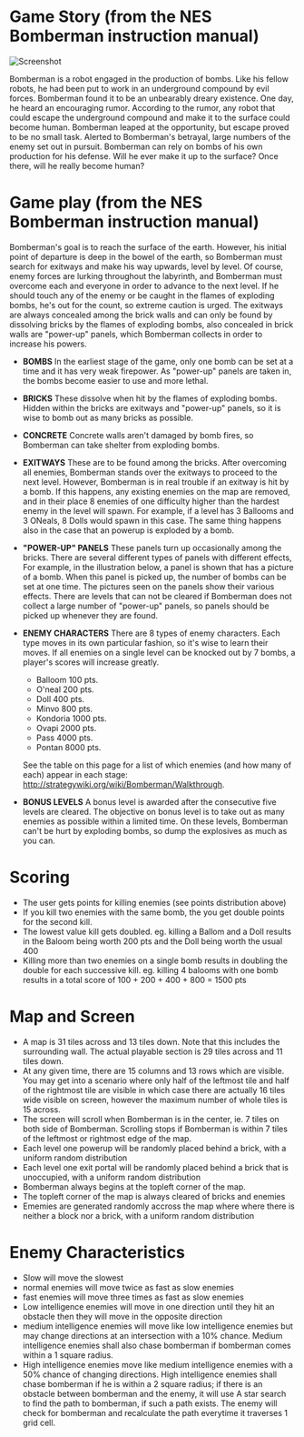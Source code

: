# Game Story (from the NES Bomberman instruction manual)

![Screenshot](http://www.consoleclassix.com/info_img/Bomberman_NES_ScreenShot3.gif)

Bomberman is a robot engaged in the production of bombs. Like his fellow
robots, he had been put to work in an underground compound by evil
forces. Bomberman found it to be an unbearably dreary existence. One
day, he heard an encouraging rumor. According to the rumor, any robot
that could escape the underground compound and make it to the surface
could become human. Bomberman leaped at the opportunity, but escape
proved to be no small task. Alerted to Bomberman's betrayal, large
numbers of the enemy set out in pursuit. Bomberman can rely on bombs of
his own production for his defense. Will he ever make it up to the
surface? Once there, will he really become human?

# Game play (from the NES Bomberman instruction manual)

Bomberman's goal is to reach the surface of the earth. However, his
initial point of departure is deep in the bowel of the earth, so
Bomberman must search for exitways and make his way upwards, level by
level. Of course, enemy forces are lurking throughout the labyrinth, and
Bomberman must overcome each and everyone in order to advance to the
next level. If he should touch any of the enemy or be caught in the
flames of exploding bombs, he's out for the count, so extreme caution is
urged. The exitways are always concealed among the brick walls and can
only be found by dissolving bricks by the flames of exploding bombs,
also concealed in brick walls are "power-up" panels, which Bomberman
collects in order to increase his powers.

- **BOMBS** In the earliest stage of the game, only one bomb can be set
  at a time and it has very weak firepower. As "power-up" panels are
  taken in, the bombs become easier to use and more lethal. 

- **BRICKS** These dissolve when hit by the flames of exploding bombs.
Hidden within the bricks are exitways and "power-up" panels, so it is
wise to bomb out as many bricks as possible.

- **CONCRETE** Concrete walls aren't damaged by bomb fires, so Bomberman
  can take shelter from exploding bombs.

- **EXITWAYS** These are to be found among the bricks. After overcoming
  all enemies, Bomberman stands over the exitways to proceed to the next
  level. However, Bomberman is in real trouble if an exitway is hit by a
  bomb. If this happens, any existing enemies on the map are removed, and
  in their place 8 enemies of one difficulty higher than the hardest enemy
  in the level will spawn. For example, if a level has 3 Ballooms and 3
  ONeals, 8 Dolls would spawn in this case. The same thing happens also
  in the case that an powerup is exploded by a bomb.

- **"POWER-UP" PANELS** These panels turn up occasionally among the
  bricks. There are several different types of panels with different
  effects, For example, in the illustration below, a panel is shown that
  has a picture of a bomb. When this panel is picked up, the number of
  bombs can be set at one time. The pictures seen on the panels show
  their various effects. There are levels that can not be cleared if
  Bomberman does not collect a large number of "power-up" panels, so
  panels should be picked up whenever they are found.

- **ENEMY CHARACTERS** There are 8 types of enemy characters. Each type
  moves in its own particular fashion, so it's wise to learn their
  moves. If all enemies on a single level can be knocked out by 7 bombs,
  a player's scores will increase greatly.

    - Balloom  100 pts.
    - O'neal   200 pts.
    - Doll     400 pts.
    - Minvo    800 pts.
    - Kondoria 1000 pts.
    - Ovapi    2000 pts.
    - Pass     4000 pts.
    - Pontan   8000 pts.
    
  See the table on this page for a list of which enemies (and how many of
  each) appear in each stage: http://strategywiki.org/wiki/Bomberman/Walkthrough.

- **BONUS LEVELS** A bonus level is awarded after the consecutive five
  levels are cleared. The objective on bonus level is to take out as
  many enemies as possible within a limited time. On these levels,
  Bomberman can't be hurt by exploding bombs, so dump the explosives as
  much as you can.


# Scoring

- The user gets points for killing enemies (see points distribution above)
- If you kill two enemies with the same bomb, the you get double points for the second kill. 
- The lowest value kill gets doubled. eg. killing a Ballom and a Doll results in the Baloom being worth 200 pts and the Doll being worth the usual 400
- Killing more than two enemies on a single bomb results in doubling the double for each successive kill. eg. killing 4 balooms with one bomb results in a total score of 100 + 200 + 400 + 800 = 1500 pts

# Map and Screen

- A map is 31 tiles across and 13 tiles down. Note that this includes the surrounding wall. The actual playable section is 29 tiles across and 11 tiles down.
- At any given time, there are 15 columns and 13 rows which are visible. You may get into a scenario where only half of the leftmost tile and half of the rightmost tile are visible in which case there are actually 16 tiles wide visible on screen, however the maximum number of whole tiles is 15 across.
- The screen will scroll when Bomberman is in the center, ie. 7 tiles on both side of Bomberman. Scrolling stops if Bomberman is within 7 tiles of the leftmost or rightmost edge of the map.
- Each level one powerup will be randomly placed behind a brick, with a uniform random distribution
- Each level one exit portal will be randomly placed behind a brick that is unoccupied, with a uniform random distribution
- Bomberman always begins at the topleft corner of the map.
- The topleft corner of the map is always cleared of bricks and enemies
- Ememies are generated randomly accross the map where where there is neither a block nor a brick, with a uniform random distribution

# Enemy Characteristics

- Slow will move the slowest
- normal enemies will move twice as fast as slow enemies
- fast enemies will move three times as fast as slow enemies
- Low intelligence enemies will move in one direction until they hit an obstacle then they will move in the opposite direction
- medium intelligence enemies will move like low intelligence enemies but may change directions at an intersection with a 10% chance. Medium intelligence enemies shall also chase bomberman if bomberman comes within a 1 square radius.
- High intelligence enemies move like medium intelligence enemies with a 50% chance of changing directions. High intelligence enemies shall chase bomberman if he is within a 2 square radius; if there is an obstacle between bomberman and the enemy, it will use A star search to find the path to bomberman, if such a path exists. The enemy will check for bomberman and recalculate the path everytime it traverses 1 grid cell.
